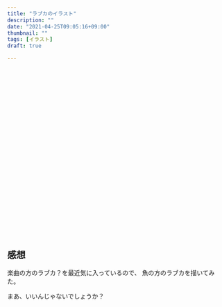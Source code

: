 ```yaml
---
title: "ラブカのイラスト"
description: ""
date: "2021-04-25T09:05:16+09:00"
thumbnail: ""
tags: [イラスト]
draft: true

---
```



<div class="iframely-embed"><div class="iframely-responsive" style="padding-bottom: 52.5%; padding-top: 120px;"><a href="https://www.pixiv.net/en/artworks/89364453" data-iframely-url="//cdn.iframe.ly/api/iframe?url=https%3A%2F%2Fwww.pixiv.net%2Fartworks%2F89364453&amp;key=a821177d432254580d038725ee2ff7a1"></a></div></div><script async src="//cdn.iframe.ly/embed.js" charset="utf-8"></script>

## 感想
楽曲の方のラブカ？を最近気に入っているので、
魚の方のラブカを描いてみた。

まあ、いいんじゃないでしょうか？
